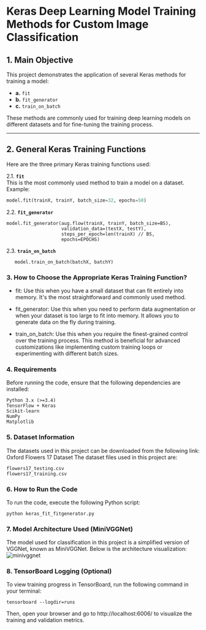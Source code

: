 # Keras Deep Learning Model Training Methods for Custom Image Classification

## 1. Main Objective

This project demonstrates the application of several Keras methods for training a model:

- **a.** `fit`  
- **b.** `fit_generator`  
- **c.** `train_on_batch`  

These methods are commonly used for training deep learning models on different datasets and for fine-tuning the training process.

---

## 2. General Keras Training Functions

Here are the three primary Keras training functions used:

2.1. **`fit`**  
   This is the most commonly used method to train a model on a dataset.  
   Example:
   ```python
   model.fit(trainX, trainY, batch_size=32, epochs=50)
   ```
2.2. **`fit_generator`**
```
model.fit_generator(aug.flow(trainX, trainY, batch_size=BS),
                    validation_data=(testX, testY),
                    steps_per_epoch=len(trainX) // BS,
                    epochs=EPOCHS)
```
2.3. **`train_on_batch`**
```
   model.train_on_batch(batchX, batchY)
```
### 3. How to Choose the Appropriate Keras Training Function?
- fit: Use this when you have a small dataset that can fit entirely into memory. It's the most straightforward and commonly used method.

- fit_generator: Use this when you need to perform data augmentation or when your dataset is too large to fit into memory. It allows you to generate data on the fly during training.

- train_on_batch: Use this when you require the finest-grained control over the training process. This method is beneficial for advanced customizations like implementing custom training loops or experimenting with different batch sizes.

### 4. Requirements
Before running the code, ensure that the following dependencies are installed:
```
Python 3.x (>=3.4)
TensorFlow + Keras
Scikit-learn
NumPy
Matplotlib
```
### 5. Dataset Information
The datasets used in this project can be downloaded from the following link:
Oxford Flowers 17 Dataset
The dataset files used in this project are:
```
flowers17_testing.csv
flowers17_training.csv
```
### 6. How to Run the Code
To run the code, execute the following Python script:
```
python keras_fit_fitgenerator.py
```
### 7. Model Architecture Used (MiniVGGNet)
The model used for classification in this project is a simplified version of VGGNet, known as MiniVGGNet. Below is the architecture visualization:
![minivggnet](https://user-images.githubusercontent.com/40611217/50492086-e2f7ea80-0a15-11e9-9f7f-2a09f57bbc23.JPG)

### 8. TensorBoard Logging (Optional)
To view training progress in TensorBoard, run the following command in your terminal:
```
tensorboard --logdir=runs
```
Then, open your browser and go to http://localhost:6006/ to visualize the training and validation metrics.


